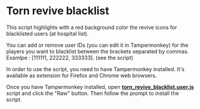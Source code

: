 # Torn revive blacklist

This script highlights with a red background color the revive icons for blacklisted users (at hospital list).

You can add or remove user IDs (you can edit it in Tampermonkey) for the players you want to blacklist between the brackets separated by commas. <br> Examlpe : [111111, 222222, 333333]. (see the script)

In order to use the script, you need to have Tampermonkey installed. It's available as extension for Firefox and Chrome web browsers.

Once you have Tampermonkey installed, open <b>[torn_revive_blacklist.user.js](https://github.com/nikospag/Torn_revive_blacklist/blob/main/torn_revive_blacklist.user.js)</b> script and click the "Raw" button. Then follow the prompt to install the script.
